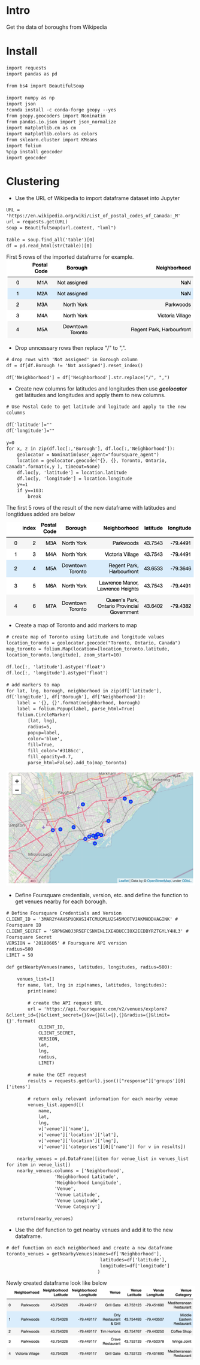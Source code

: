 # Intro
Get the data of boroughs from Wikipedia

# Install
```
import requests
import pandas as pd

from bs4 import BeautifulSoup

import numpy as np
import json
!conda install -c conda-forge geopy --yes
from geopy.geocoders import Nominatim
from pandas.io.json import json_normalize
import matplotlib.cm as cm
import matplotlib.colors as colors
from sklearn.cluster import KMeans
import folium
%pip install geocoder
import geocoder
```

# Clustering
- Use the URL of Wikipedia to import dataframe dataset into Jupyter
```
URL = 'https://en.wikipedia.org/wiki/List_of_postal_codes_of_Canada:_M'
url = requests.get(URL)
soup = BeautifulSoup(url.content, "lxml") 

table = soup.find_all('table')[0] 
df = pd.read_html(str(table))[0]
```
First 5 rows of the imported dataframe for example.
![](toronto_github_image/1.df.head.png)

- Drop unncessary rows then replace "/" to ",".
```
# drop rows with 'Not assigned' in Borough column
df = df[df.Borough != 'Not assigned'].reset_index()

df['Neighborhood'] = df['Neighborhood'].str.replace("/", ",")
```

- Create new columns for latitudes and longitudes then use ***geolocator*** get latitudes and longitudes and apply them to new columns.
```
# Use Postal Code to get latitude and logitude and apply to the new columns

df['latitude']=""
df['longitude']=""

y=0
for x, z in zip(df.loc[:,'Borough'], df.loc[:,'Neighborhood']):
    geolocator = Nominatim(user_agent="foursquare_agent")
    location = geolocator.geocode("{}, {}, Toronto, Ontario, Canada".format(x,y ), timeout=None)
    df.loc[y, 'latitude'] = location.latitude
    df.loc[y, 'longitude'] = location.longitude
    y+=1
    if y==103:
        break
```

The first 5 rows of the result of the new dataframe with latitudes and longtidues added are below

![](toronto_github_image/2.newdf_head.png)

- Create a map of Toronto and add markers to map
```
# create map of Toronto using latitude and longitude values
location_toronto = geolocator.geocode("Toronto, Ontario, Canada")
map_toronto = folium.Map(location=[location_toronto.latitude, location_toronto.longitude], zoom_start=10)

df.loc[:, 'latitude'].astype('float')
df.loc[:, 'longitude'].astype('float')

# add markers to map
for lat, lng, borough, neighborhood in zip(df['latitude'], df['longitude'], df['Borough'], df['Neighborhood']):
    label = '{}, {}'.format(neighborhood, borough)
    label = folium.Popup(label, parse_html=True)
    folium.CircleMarker(
        [lat, lng],
        radius=5,
        popup=label,
        color='blue',
        fill=True,
        fill_color='#3186cc',
        fill_opacity=0.7,
        parse_html=False).add_to(map_toronto)
```
![](toronto_github_image/3.toronto_map.png)

- Define Foursquare credentials, version, etc. and define the function to get venues nearby for each borough.
```
# Define Foursquare Credentials and Version
CLIENT_ID = '3MAR2Y4AH5PUQKHSI4TCMUQMLU2S45MO0TVJAKMHDDHAGINK' #  Foursquare ID
CLIENT_SECRET = 'SRPNGW0J3R5EFCSNVENLIXE4BUCCI0X2EEDBYRZTGYLY4HL3' #  Foursquare Secret
VERSION = '20180605' # Foursquare API version
radius=500
LIMIT = 50

def getNearbyVenues(names, latitudes, longitudes, radius=500):
    
    venues_list=[]
    for name, lat, lng in zip(names, latitudes, longitudes):
        print(name)
            
        # create the API request URL
        url = 'https://api.foursquare.com/v2/venues/explore?&client_id={}&client_secret={}&v={}&ll={},{}&radius={}&limit={}'.format(
            CLIENT_ID, 
            CLIENT_SECRET, 
            VERSION, 
            lat, 
            lng, 
            radius, 
            LIMIT)
            
        # make the GET request
        results = requests.get(url).json()["response"]['groups'][0]['items']
        
        # return only relevant information for each nearby venue
        venues_list.append([(
            name, 
            lat, 
            lng, 
            v['venue']['name'], 
            v['venue']['location']['lat'], 
            v['venue']['location']['lng'],  
            v['venue']['categories'][0]['name']) for v in results])

    nearby_venues = pd.DataFrame([item for venue_list in venues_list for item in venue_list])
    nearby_venues.columns = ['Neighborhood', 
                  'Neighborhood Latitude', 
                  'Neighborhood Longitude', 
                  'Venue', 
                  'Venue Latitude', 
                  'Venue Longitude', 
                  'Venue Category']
    
    return(nearby_venues)
```

- Use the def function to get nearby venues and add it to the new dataframe.

```
# def function on each neighborhood and create a new dataframe
toronto_venues = getNearbyVenues(names=df['Neighborhood'],
                                   latitudes=df['latitude'],
                                   longitudes=df['longitude']
                                  )
```
Newly created dataframe look like below
![](toronto_github_image/4.toronto_venues.png)
